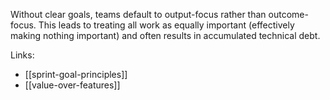 Without clear goals, teams default to output-focus rather than outcome-focus. This leads to treating all work as equally important (effectively making nothing important) and often results in accumulated technical debt.

Links:
- [[sprint-goal-principles]]
- [[value-over-features]]
